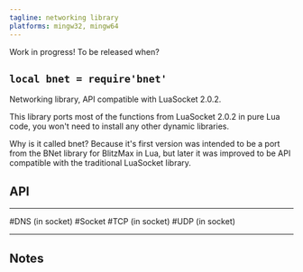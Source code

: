```yaml
---
tagline: networking library
platforms: mingw32, mingw64
---
```


<warn>Work in progress! To be released when?</warn>

## `local bnet = require'bnet'`

Networking library, API compatible with LuaSocket 2.0.2.

This library ports most of the functions from LuaSocket 2.0.2 in pure Lua code,
you won't need to install any other dynamic libraries.

Why is it called bnet?
Because it's first version was intended to be a port from the BNet library for BlitzMax in Lua,
but later it was improved to be API compatible with the traditional LuaSocket library.

## API

------------------------- ----------------------------------------------------
#DNS (in socket)
#Socket
#TCP (in socket)
#UDP (in socket)
------------------------- ----------------------------------------------------

## Notes
